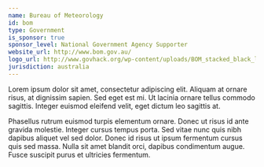 ```yaml
---
name: Bureau of Meteorology
id: bom
type: Government
is_sponsor: true
sponsor_level: National Government Agency Supporter
website_url: http://www.bom.gov.au/
logo_url: http://www.govhack.org/wp-content/uploads/BOM_stacked_black_large-300x204.png
jurisdiction: australia
---
```


Lorem ipsum dolor sit amet, consectetur adipiscing elit. Aliquam at ornare risus, at dignissim sapien. Sed eget est mi. Ut lacinia ornare tellus commodo sagittis. Integer euismod eleifend velit, eget dictum leo sagittis at.

Phasellus rutrum euismod turpis elementum ornare. Donec ut risus id ante gravida molestie. Integer cursus tempus porta. Sed vitae nunc quis nibh dapibus aliquet vel sed dolor. Donec id risus ut ipsum fermentum cursus quis sed massa. Nulla sit amet blandit orci, dapibus condimentum augue. Fusce suscipit purus et ultricies fermentum.